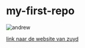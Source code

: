 # my-first-repo

![andrew](https://upload.wikimedia.org/wikipedia/commons/f/f1/Andrew_Tate_on_%27Anything_Goes_With_James_English%27_in_2021.jpg)

[link naar de website van zuyd](https://zuyd.nl)
